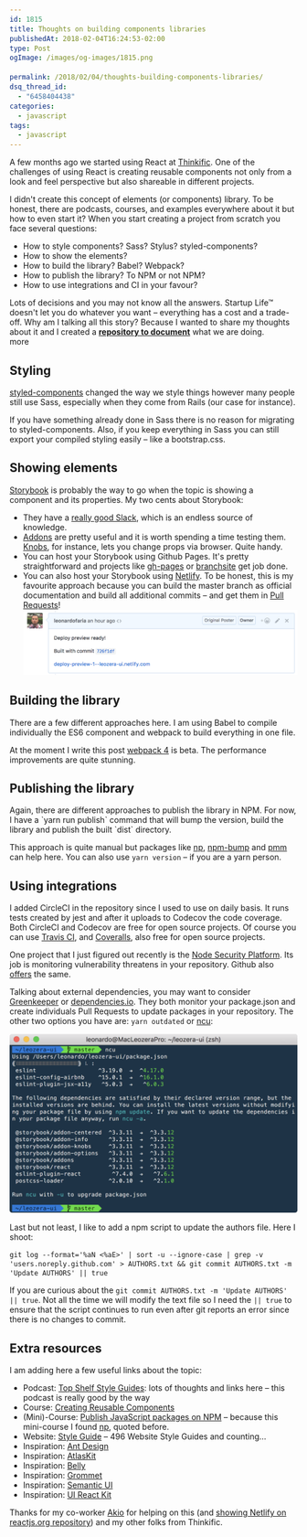 ```yaml
---
id: 1815
title: Thoughts on building components libraries
publishedAt: 2018-02-04T16:24:53-02:00
type: Post
ogImage: /images/og-images/1815.png

permalink: /2018/02/04/thoughts-building-components-libraries/
dsq_thread_id:
  - "6458404438"
categories:
  - javascript
tags:
  - javascript
---
```


A few months ago we started using React at [Thinkific](https://thinkific.com). One of the challenges of using React is creating reusable components not only from a look and feel perspective but also shareable in different projects.

I didn't create this concept of elements (or components) library. To be honest, there are podcasts, courses, and examples everywhere about it but how to even start it? When you start creating a project from scratch you face several questions:

  * How to style components? Sass? Stylus? styled-components?
  * How to show the elements?
  * How to build the library? Babel? Webpack?
  * How to publish the library? To NPM or not NPM?
  * How to use integrations and CI in your favour?

Lots of decisions and you may not know all the answers. Startup Life™ doesn't let you do whatever you want – everything has a cost and a trade-off. Why am I talking all this story? Because I wanted to share my thoughts about it and I created a [**repository to document**](https://github.com/leonardofaria/leozera-ui) what we are doing.  
<span className="hidden">more</span>

## Styling

[styled-components](https://www.styled-components.com/) changed the way we style things however many people still use Sass, especially when they come from Rails (our case for instance).

If you have something already done in Sass there is no reason for migrating to styled-components. Also, if you keep everything in Sass you can still export your compiled styling easily – like a bootstrap.css.

## Showing elements

[Storybook](https://storybook.js.org/) is probably the way to go when the topic is showing a component and its properties. My two cents about Storybook:

* They have a [really good Slack](https://now-examples-slackin-nqnzoygycp.now.sh/), which is an endless source of knowledge.
* [Addons](https://storybook.js.org/addons/addon-gallery/) are pretty useful and it is worth spending a time testing them. [Knobs](https://github.com/storybooks/storybook/tree/master/addons/knobs), for instance, lets you change props via browser. Quite handy.
* You can host your Storybook using Github Pages. It's pretty straightforward and projects like [gh-pages](https://github.com/tschaub/gh-pages) or [branchsite](https://github.com/enriquecaballero/branchsite) get job done.
* You can also host your Storybook using [Netlify](https://www.netlify.com/). To be honest, this is my favourite approach because you can build the master branch as official documentation and build all additional commits – and get them in [Pull Requests](https://github.com/leonardofaria/leozera-ui/pull/1)!  
![Netlify hook in PR](/wp-content/uploads/2017/12/netlify.png)

## Building the library

There are a few different approaches here. I am using Babel to compile individually the ES6 component and webpack to build everything in one file.

At the moment I write this post [webpack 4](https://medium.com/webpack/webpack-4-beta-try-it-today-6b1d27d7d7e2) is beta. The performance improvements are quite stunning.

## Publishing the library

Again, there are different approaches to publish the library in NPM. For now, I have a \`yarn run publish\` command that will bump the version, build the library and publish the built \`dist\` directory.

This approach is quite manual but packages like [np](https://github.com/sindresorhus/np), [npm-bump](https://github.com/mgol/npm-bump) and [pmm](https://github.com/d4rkr00t/pmm) can help here. You can also use `yarn version` – if you are a yarn person.

## Using integrations

I added CircleCI in the repository since I used to use on daily basis. It runs tests created by jest and after it uploads to Codecov the code coverage. Both CircleCI and Codecov are free for open source projects. Of course you can use [Travis CI](https://travis-ci.org/), and [Coveralls](https://coveralls.io/), also free for open source projects.

One project that I just figured out recently is the [Node Security Platform](https://nodesecurity.io/). Its job is monitoring vulnerability threatens in your repository. Github also [offers](https://help.github.com/articles/about-security-alerts-for-vulnerable-dependencies/) the same.

Talking about external dependencies, you may want to consider [Greenkeeper](https://greenkeeper.io/) or [dependencies.io](https://www.dependencies.io/). They both monitor your package.json and create individuals Pull Requests to update packages in your repository. The other two options you have are: `yarn outdated` or [ncu](https://www.npmjs.com/package/npm-check-updates):

[![ncu](/wp-content/uploads/2018/02/ncu.png)](https://www.npmjs.com/package/npm-check-updates)

Last but not least, I like to add a npm script to update the authors file. Here I shoot:

```
git log --format='%aN <%aE>' | sort -u --ignore-case | grep -v 'users.noreply.github.com' > AUTHORS.txt && git commit AUTHORS.txt -m 'Update AUTHORS' || true
```

If you are curious about the `git commit AUTHORS.txt -m 'Update AUTHORS' || true`. Not all the time we will modify the text file so I need the `|| true` to ensure that the script continues to run even after git reports an error since there is no changes to commit.

## Extra resources

I am adding here a few useful links about the topic:

* Podcast: [Top Shelf Style Guides](http://frontendhappyhour.com/episodes/top-shelf-style-guides/): lots of thoughts and links here – this podcast is really good by the way
* Course: [Creating Reusable Components](https://www.pluralsight.com/courses/react-creating-reusable-components)
* (Mini)-Course: [Publish JavaScript packages on NPM](https://egghead.io/courses/publish-javascript-packages-on-npm) – because this mini-course I found [np](https://github.com/sindresorhus/np), quoted before.
* Website: [Style Guide](http://styleguides.io/) – 496 Website Style Guides and counting&#8230;
* Inspiration: [Ant Design](https://ant.design/)
* Inspiration: [AtlasKit](https://atlaskit.atlassian.com/)
* Inspiration: [Belly](https://nikgraf.github.io/belle/)
* Inspiration: [Grommet](http://grommet.io/)
* Inspiration: [Semantic UI](https://react.semantic-ui.com/)
* Inspiration: [UI React Kit](http://reactsymbols.com/)

Thanks for my co-worker [Akio](https://github.com/akiokio) for helping on this (and [showing Netlify on reactjs.org repository](https://github.com/reactjs/reactjs.org/pull/338#issuecomment-346891946)) and my other folks from Thinkific.
